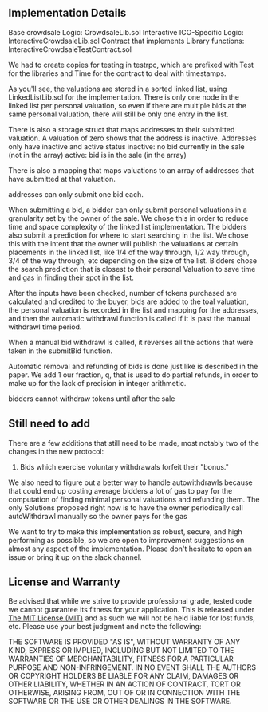 ## Implementation Details

Base crowdsale Logic: CrowdsaleLib.sol
Interactive ICO-Specific Logic: InteractiveCrowdsaleLib.sol
Contract that implements Library functions:  InteractiveCrowdsaleTestContract.sol

We had to create copies for testing in testrpc, which are prefixed with Test for the libraries and Time for the contract to deal with timestamps.

As you'll see, the valuations are stored in a sorted linked list, using LinkedListLib.sol for the implementation.  There is only one node in the linked list per personal valuation, so even if there are multiple bids at the same personal valuation, there will still be only one entry in the list.

There is also a storage struct that maps addresses to their submitted valuation.  A valuation of zero shows that the address is inactive. Addresses only have inactive and active status
inactive: no bid currently in the sale (not in the array)
active: bid is in the sale  (in the array)

There is also a mapping that maps valuations to an array of addresses that have submitted at that valuation. 

addresses can only submit one bid each.

When submitting a bid, a bidder can only submit personal valuations in a granularity set by the owner of the sale.  We chose this in order to reduce time and space complexity of the linked list implementation.  The bidders also submit a prediction for where to start searching in the list.  We chose this with the intent that the owner will publish the valuations at certain placements in the linked list, like 1/4 of the way through, 1/2 way through, 3/4 of the way through, etc depending on the size of the list.  Bidders chose the search prediction that is closest to their personal Valuation to save time and gas in finding their spot in the list.

After the inputs have been checked, number of tokens purchased are calculated and credited to the buyer, bids are added to the toal valuation, the personal valuation is recorded in the list and mapping for the addresses, and then the automatic withdrawl function is called if it is past the manual withdrawl time period.

When a manual bid withdrawl is called, it reverses all the actions that were taken in the submitBid function.

Automatic removal and refunding of bids is done just like is described in the paper. We add 1 our fraction, q, that is used to do partial refunds, in order to make up for the lack of precision in integer arithmetic.  

bidders cannot withdraw tokens until after the sale

## Still need to add

There are a few additions that still need to be made, most notably two of the changes in the new protocol:

1. Bids which exercise voluntary withdrawals forfeit their "bonus."

We also need to figure out a better way to handle autowithdrawls because that could end up costing average bidders a lot of gas to pay for the computation of finding minimal personal valuations and refunding them.  The only Solutions proposed right now is to have the owner periodically call autoWithdrawl manually so the owner pays for the gas

We want to try to make this implementation as robust, secure, and high performing as possible, so we are open to improvement suggestions on almost any aspect of the implementation.  Please don't hesitate to open an issue or bring it up on the slack channel.

## License and Warranty

Be advised that while we strive to provide professional grade, tested code we cannot guarantee its fitness for your application. This is released under [The MIT License (MIT)](https://github.com/Majoolr/ethereum-libraries/blob/master/LICENSE "MIT License") and as such we will not be held liable for lost funds, etc. Please use your best judgment and note the following:

THE SOFTWARE IS PROVIDED "AS IS", WITHOUT WARRANTY OF ANY KIND, EXPRESS OR IMPLIED, INCLUDING BUT NOT LIMITED TO THE WARRANTIES OF MERCHANTABILITY, FITNESS FOR A PARTICULAR PURPOSE AND NON-INFRINGEMENT. IN NO EVENT SHALL THE AUTHORS OR COPYRIGHT HOLDERS BE LIABLE FOR ANY CLAIM, DAMAGES OR OTHER LIABILITY, WHETHER IN AN ACTION OF CONTRACT, TORT OR OTHERWISE, ARISING FROM, OUT OF OR IN CONNECTION WITH THE SOFTWARE OR THE USE OR OTHER DEALINGS IN THE SOFTWARE.

